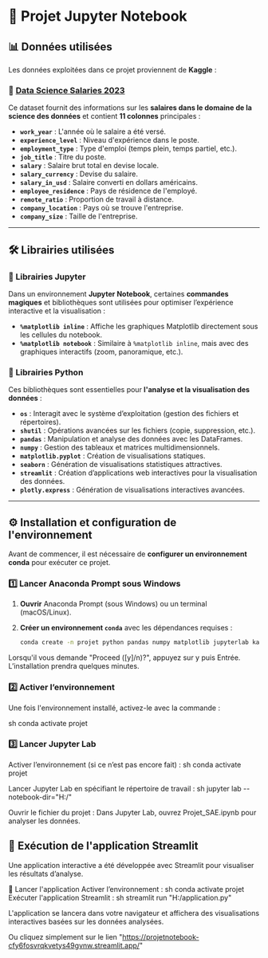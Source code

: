 # 📌 Projet Jupyter Notebook

## 📊 Données utilisées
Les données exploitées dans ce projet proviennent de **Kaggle** :

### 🔗 [Data Science Salaries 2023](https://www.kaggle.com/datasets/arnabchaki/data-science-salaries-2023)
Ce dataset fournit des informations sur les **salaires dans le domaine de la science des données** et contient **11 colonnes** principales :

- **`work_year`** : L'année où le salaire a été versé.
- **`experience_level`** : Niveau d'expérience dans le poste.
- **`employment_type`** : Type d'emploi (temps plein, temps partiel, etc.).
- **`job_title`** : Titre du poste.
- **`salary`** : Salaire brut total en devise locale.
- **`salary_currency`** : Devise du salaire.
- **`salary_in_usd`** : Salaire converti en dollars américains.
- **`employee_residence`** : Pays de résidence de l'employé.
- **`remote_ratio`** : Proportion de travail à distance.
- **`company_location`** : Pays où se trouve l'entreprise.
- **`company_size`** : Taille de l'entreprise.

---

## 🛠️ Librairies utilisées

### 📌 Librairies Jupyter
Dans un environnement **Jupyter Notebook**, certaines **commandes magiques** et bibliothèques sont utilisées pour optimiser l’expérience interactive et la visualisation :

- **`%matplotlib inline`** : Affiche les graphiques Matplotlib directement sous les cellules du notebook.
- **`%matplotlib notebook`** : Similaire à `%matplotlib inline`, mais avec des graphiques interactifs (zoom, panoramique, etc.).

### 📌 Librairies Python
Ces bibliothèques sont essentielles pour **l'analyse et la visualisation des données** :

- **`os`** : Interagit avec le système d’exploitation (gestion des fichiers et répertoires).
- **`shutil`** : Opérations avancées sur les fichiers (copie, suppression, etc.).
- **`pandas`** : Manipulation et analyse des données avec les DataFrames.
- **`numpy`** : Gestion des tableaux et matrices multidimensionnels.
- **`matplotlib.pyplot`** : Création de visualisations statiques.
- **`seaborn`** : Génération de visualisations statistiques attractives.
- **`streamlit`** : Création d’applications web interactives pour la visualisation des données.
- **`plotly.express`** : Génération de visualisations interactives avancées.

---

## ⚙️ Installation et configuration de l'environnement

Avant de commencer, il est nécessaire de **configurer un environnement conda** pour exécuter ce projet.

### 1️⃣ Lancer Anaconda Prompt sous Windows

1. **Ouvrir** Anaconda Prompt (sous Windows) ou un terminal (macOS/Linux).
2. **Créer un environnement `conda`** avec les dépendances requises :

   ```sh
   conda create -n projet python pandas numpy matplotlib jupyterlab kagglehub seaborn streamlit plotly

Lorsqu'il vous demande "Proceed ([y]/n)?", appuyez sur y puis Entrée.
L’installation prendra quelques minutes.

### 2️⃣ Activer l’environnement
Une fois l'environnement installé, activez-le avec la commande :

   sh
   conda activate projet

   
### 3️⃣ Lancer Jupyter Lab
Activer l’environnement (si ce n’est pas encore fait) :
   sh
   conda activate projet

Lancer Jupyter Lab en spécifiant le répertoire de travail :
   sh
   jupyter lab --notebook-dir="H:/"

Ouvrir le fichier du projet :
Dans Jupyter Lab, ouvrez Projet_SAE.ipynb pour analyser les données.
## 🚀 Exécution de l'application Streamlit

Une application interactive a été développée avec Streamlit pour visualiser les résultats d’analyse.

🔹 Lancer l'application
Activer l’environnement :
   sh
   conda activate projet
Exécuter l'application Streamlit :
   sh
   streamlit run "H:/application.py"

L'application se lancera dans votre navigateur et affichera des visualisations interactives basées sur les données analysées.

Ou cliquez simplement sur le lien "https://projetnotebook-cfy6fosvrqkvetys49gvnw.streamlit.app/"
